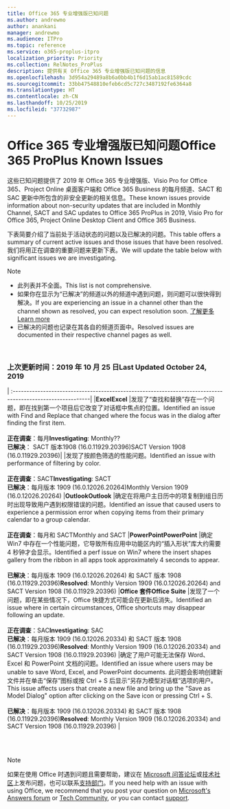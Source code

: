 ```yaml
---
title: Office 365 专业增强版已知问题
ms.author: andrewmo
author: anankani
manager: andrewmo
ms.audience: ITPro
ms.topic: reference
ms.service: o365-proplus-itpro
localization_priority: Priority
ms.collection: RelNotes_ProPlus
description: 提供有关 Office 365 专业增强版已知问题的信息
ms.openlocfilehash: 3d954a29489a8b6a0bb4b1f6d15ab1ac81589cdc
ms.sourcegitcommit: 33bb47548810efeb6cd5c727c3487192fe6364a8
ms.translationtype: HT
ms.contentlocale: zh-CN
ms.lasthandoff: 10/25/2019
ms.locfileid: "37732987"
---
```

# <a name="office-365-proplus-known-issues"></a><span data-ttu-id="5149c-103">Office 365 专业增强版已知问题</span><span class="sxs-lookup"><span data-stu-id="5149c-103">Office 365 ProPlus Known Issues</span></span>

<span data-ttu-id="5149c-104">这些已知问题提供了 2019 年 Office 365 专业增强版、Visio Pro for Office 365、Project Online 桌面客户端和 Office 365 Business 的每月频道、SACT 和 SAC 更新中所包含的非安全更新的相关信息。</span><span class="sxs-lookup"><span data-stu-id="5149c-104">These known issues provide information about non-security updates that are included in Monthly Channel, SACT and SAC updates to Office 365 ProPlus in 2019, Visio Pro for Office 365, Project Online Desktop Client and Office 365 Business.</span></span>

<span data-ttu-id="5149c-105">下表简要介绍了当前处于活动状态的问题以及已解决的问题。</span><span class="sxs-lookup"><span data-stu-id="5149c-105">This table offers a summary of current active issues and those issues that have been resolved.</span></span>  <span data-ttu-id="5149c-106">我们将用正在调查的重要问题来更新下表。</span><span class="sxs-lookup"><span data-stu-id="5149c-106">We will update the table below with significant issues we are investigating.</span></span>

> [!NOTE]
>- <span data-ttu-id="5149c-107">此列表并不全面。</span><span class="sxs-lookup"><span data-stu-id="5149c-107">This list is not comprehensive.</span></span>
>- <span data-ttu-id="5149c-108">如果你在显示为“已解决”的频道以外的频道中遇到问题，则问题可以很快得到解决。</span><span class="sxs-lookup"><span data-stu-id="5149c-108">If you are experiencing an issue in a channel other than the channel shown as resolved, you can expect resolution soon.</span></span> [<span data-ttu-id="5149c-109">了解更多</span><span class="sxs-lookup"><span data-stu-id="5149c-109">Learn more</span></span>](https://docs.microsoft.com/zh-CN/DeployOffice/overview-of-update-channels-for-office-365-proplus#BKMK_SAC)
>- <span data-ttu-id="5149c-110">已解决的问题也记录在其各自的频道页面中。</span><span class="sxs-lookup"><span data-stu-id="5149c-110">Resolved issues are documented in their respective channel pages as well.</span></span>

<br>

### <a name="last-updated-october-25-2019"></a><span data-ttu-id="5149c-111">上次更新时间：2019 年 10 月 25 日</span><span class="sxs-lookup"><span data-stu-id="5149c-111">Last Updated October 24, 2019</span></span>

|
:----------------------------------------------------------------------------------------------------------|
|<span data-ttu-id="5149c-112">**Excel**</span><span class="sxs-lookup"><span data-stu-id="5149c-112">**Excel**</span></span>
|<span data-ttu-id="5149c-113">发现了“查找和替换”存在一个问题，即在找到第一个项目后它改变了对话框中焦点的位置。</span><span class="sxs-lookup"><span data-stu-id="5149c-113">Identified an issue with Find and Replace that changed where the focus was in the dialog after finding the first item.</span></span> <br><br> <span data-ttu-id="5149c-114">**正在调查**：每月</span><span class="sxs-lookup"><span data-stu-id="5149c-114">**Investigating**: Monthly??</span></span> <br><span data-ttu-id="5149c-115">**已解决**： SACT 版本1908 (16.0.11929.20396)</span><span class="sxs-lookup"><span data-stu-id="5149c-115">SACT Version 1908 (16.0.11929.20396)</span></span>|
|<span data-ttu-id="5149c-116">发现了按颜色筛选的性能问题。</span><span class="sxs-lookup"><span data-stu-id="5149c-116">Identified an issue with performance of filtering by color.</span></span> <br><br> <span data-ttu-id="5149c-117">**正在调查**：SACT</span><span class="sxs-lookup"><span data-stu-id="5149c-117">**Investigating**: SACT</span></span> <br><span data-ttu-id="5149c-118">**已解决**：每月版本 1909 (16.0.12026.20264)</span><span class="sxs-lookup"><span data-stu-id="5149c-118">Monthly Version 1909 (16.0.12026.20264)</span></span>
|<span data-ttu-id="5149c-119">**Outlook**</span><span class="sxs-lookup"><span data-stu-id="5149c-119">**Outlook**</span></span>
|<span data-ttu-id="5149c-120">确定在将用户主日历中的项复制到组日历时出现导致用户遇到权限错误的问题。</span><span class="sxs-lookup"><span data-stu-id="5149c-120">Identified an issue that caused users to experience a permission error when copying items from their primary calendar to a group calendar.</span></span> <br><br> <span data-ttu-id="5149c-121">**正在调查**：每月和 SACT</span><span class="sxs-lookup"><span data-stu-id="5149c-121">Monthly and SACT</span></span>
|<span data-ttu-id="5149c-122">**PowerPoint**</span><span class="sxs-lookup"><span data-stu-id="5149c-122">**PowerPoint**</span></span>
|<span data-ttu-id="5149c-123">确定 Win7 中存在一个性能问题，它导致所有应用中功能区内的“插入形状”库大约需要 4 秒钟才会显示。</span><span class="sxs-lookup"><span data-stu-id="5149c-123">Identified a perf issue on Win7 where the insert shapes gallery from the ribbon in all apps took approximately 4 seconds to appear.</span></span><br><br> <span data-ttu-id="5149c-124">**已解决**：每月版本 1909 (16.0.12026.20264) 和 SACT 版本 1908 (16.0.11929.20396)</span><span class="sxs-lookup"><span data-stu-id="5149c-124">**Resolved**: Monthly Version 1909 (16.0.12026.20264) and SACT Version 1908 (16.0.11929.20396)</span></span>
|<span data-ttu-id="5149c-125">**Office 套件**</span><span class="sxs-lookup"><span data-stu-id="5149c-125">**Office Suite**</span></span>
|<span data-ttu-id="5149c-126">发现了一个问题，即在某些情况下，Office 快捷方式可能会在更新后消失。</span><span class="sxs-lookup"><span data-stu-id="5149c-126">Identified an issue where in certain circumstances, Office shortcuts may disappear following an update.</span></span><br><br> <span data-ttu-id="5149c-127">**正在调查**：SAC</span><span class="sxs-lookup"><span data-stu-id="5149c-127">**Investigating**: SAC</span></span><br> <span data-ttu-id="5149c-128">**已解决**：每月版本 1909 (16.0.12026.20334) 和 SACT 版本 1908 (16.0.11929.20396)</span><span class="sxs-lookup"><span data-stu-id="5149c-128">**Resolved**: Monthly Version 1909 (16.0.12026.20334) and SACT Version 1908 (16.0.11929.20396)</span></span>
|<span data-ttu-id="5149c-129">确定了用户可能无法保存 Word、Excel 和 PowerPoint 文档的问题。</span><span class="sxs-lookup"><span data-stu-id="5149c-129">Identified an issue where users may be unable to save Word, Excel, and PowerPoint documents.</span></span>  <span data-ttu-id="5149c-130">此问题会影响创建新文件并在单击“保存”图标或按 Ctrl + S 后显示“另存为模型对话框”选项的用户。</span><span class="sxs-lookup"><span data-stu-id="5149c-130">This issue affects users that create a new file and bring up the "Save as Model Dialog" option after clicking on the Save icon or pressing Ctrl + S.</span></span><br><br> <span data-ttu-id="5149c-131">**已解决**：每月版本 1909 (16.0.12026.20334) 和 SACT 版本 1908 (16.0.11929.20396)</span><span class="sxs-lookup"><span data-stu-id="5149c-131">**Resolved**: Monthly Version 1909 (16.0.12026.20334) and SACT Version 1908 (16.0.11929.20396)</span></span>
|



<br>
<br>

> [!NOTE]
> <span data-ttu-id="5149c-132">如果在使用 Office 时遇到问题且需要帮助，建议在 [Microsoft 问答论坛](https://answers.microsoft.com/)或[技术社区](https://techcommunity.microsoft.com/)上发布问题，也可以联系[支持部门](https://support.microsoft.com/contactus)。</span><span class="sxs-lookup"><span data-stu-id="5149c-132">If you need help with an issue with using Office, we recommend that you post your question on [Microsoft's Answers forum](https://answers.microsoft.com/) or [Tech Community](https://techcommunity.microsoft.com/), or you can contact [support](https://support.microsoft.com/contactus).</span></span>
